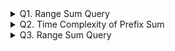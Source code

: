 <details>
<summary>Q1. Range Sum Query</summary>

### The prefix sum formula for an array A of N integers is given by :-

### Answer
prefSum[i] = prefSum[i - 1] + A[i]
</details>
<details>
<summary>Q2. Time Complexity of Prefix Sum</summary>
### What is the time complexity of creating the prefix sum array of an array A of N integers ?

### Answer
O(N)

</details>

<details>
<summary>Q3. Range Sum Query</summary>

### Problem Description
-----------------------
You are given an integer array A of length N.\
You are also given a 2D integer array B with dimensions M x 2, where each row denotes a [L, R] query. \
For each query, you have to find the sum of all elements from L to R indices in A (0 - indexed). \
More formally, find A[L] + A[L + 1] + A[L + 2] +... + A[R - 1] + A[R] for each query.

### Problem Constraints
-----------------------
1 <= N, M <= 10^5 \
1 <= A[i] <= 10^9 \
0 <= L <= R < N

### Input Format
-----------------------
The first argument is the integer array A. \
The second argument is the 2D integer array B.

### Output Format
-----------------------
Return an integer array of length M where ith element is the answer for ith query in B.

### Example Input
-----------------------
#### Input 1:
```
A = [1, 2, 3, 4, 5]
B = [[0, 3], [1, 2]]
```
#### Input 2:
```
A = [2, 2, 2]
B = [[0, 0], [1, 2]]
```


### Example Output
-----------------------
#### Output 1: 
```
[10, 5]
```
#### Output 2: 
```
[2, 4]
```

### Example Explanation
-----------------------
#### Explanation 1:
The sum of all elements of A[0 ... 3] = 1 + 2 + 3 + 4 = 10. \
The sum of all elements of A[1 ... 2] = 2 + 3 = 5.

#### Explanation 2:
The sum of all elements of A[0 ... 0] = 2 = 2. \
The sum of all elements of A[1 ... 2] = 2 + 2 = 4.



### Hint 1
* Which elements do not have at least 1 elements greater than itself?
* Only elements that are equal to the maximum value of the array do not
satisfy this.
* Try to solve the problem in O(N) time complexity.

### Solution Approach
* We need to count the number of elements in the array 
that are not equal to the maximum value of the array.
We can traverse the array and get this count.

* Time Complexity : O(N) \
Space Complexity : O(1)

### Answer

```
function rangeSumQuery() {
    let A = [1, 2, 3, 4, 5];
    let B = [[0, 3], [1, 2]]; // output will be 10, 5

    let result = getRangeSumQuery(A, B);
    console.log(`Result array ${result}`)
}

function getRangeSumQuery(A, B) {
    let pfSum = getPrefixSumArray(A);
    let result = [];

    for (let el of B) {
        let left = el[0];
        let right = el[1];
        let sum = 0;

        if (left == 0) {
            sum = pfSum[right];
        } else {
            sum = pfSum[right] - pfSum[left - 1];
        }
        result.push(sum);
    }
    return result;
}

function getPrefixSumArray(A) {
    let pfSum = [];
    pfSum[0] = A[0];

    for (let i = 1; i < A.length; i++) {
        pfSum[i] = pfSum[i - 1] + A[i];
    }

    console.log(`Prefix sum ${pfSum}`);
    return pfSum;
}
```

</details>